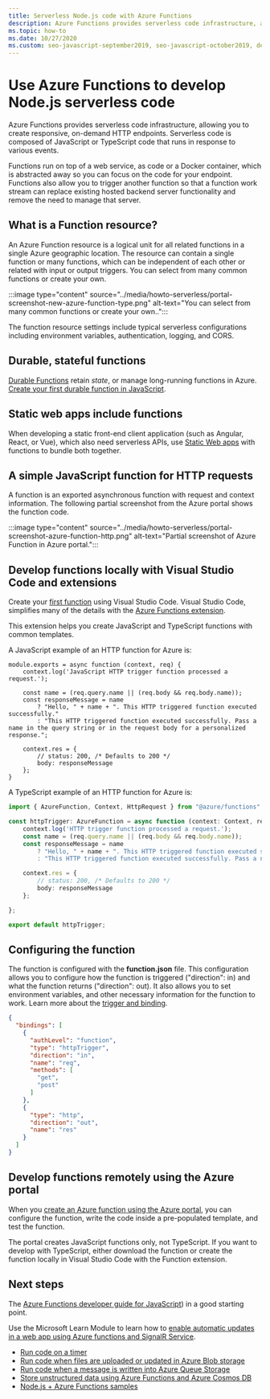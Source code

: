 ```yaml
---
title: Serverless Node.js code with Azure Functions
description: Azure Functions provides serverless code infrastructure, allowing you to create responsive, on-demand HTTP endpoints.
ms.topic: how-to
ms.date: 10/27/2020
ms.custom: seo-javascript-september2019, seo-javascript-october2019, devx-track-js
---
```


# Use Azure Functions to develop Node.js serverless code

Azure Functions provides serverless code infrastructure, allowing you to create responsive, on-demand HTTP endpoints. Serverless code is composed of JavaScript or TypeScript code that  runs in response to various events. 

Functions run on top of a web service, as code or a Docker container, which is abstracted away so you can focus on the code for your endpoint. Functions also allow you to trigger another function so that a function work stream can replace existing hosted backend server functionality and remove the need to manage that server. 

## What is a Function resource?

An Azure Function resource is a logical unit for all related functions in a single Azure geographic location. The resource can contain a single function or many functions, which can be independent of each other or related with input or output triggers. You can select from many common functions or create your own.

:::image type="content" source="../media/howto-serverless/portal-screenshot-new-azure-function-type.png" alt-text="You can select from many common functions or create your own..":::

The function resource settings include typical serverless configurations including environment variables, authentication, logging, and CORS.  

## Durable, stateful functions 

[Durable Functions](/azure/azure-functions/durable/durable-functions-overview) retain *state*, or manage long-running functions in Azure. [Create your first durable function in JavaScript](/azure/azure-functions/durable/quickstart-js-vscode).

## Static web apps include functions 

When developing a static front-end client application (such as Angular, React, or Vue), which also need serverless APIs, use [Static Web apps](/azure/static-web-apps/getting-started?tabs=react) with functions to bundle both together. 

## A simple JavaScript function for HTTP requests

A function is an exported asynchronous function with request and context information. The following partial screenshot from the Azure portal shows the function code. 

:::image type="content" source="../media/howto-serverless/portal-screenshot-azure-function-http.png" alt-text="Partial screenshot of Azure Function in Azure portal.":::

## Develop functions locally with Visual Studio Code and extensions

Create your [first function](/azure/azure-functions/functions-create-first-function-vs-code) using Visual Studio Code. Visual Studio Code, simplifies many of the details with the [Azure Functions extension](https://marketplace.visualstudio.com/items?itemName=ms-azuretools.vscode-azurefunctions).

This extension helps you create JavaScript and TypeScript functions with common templates. 

A JavaScript example of an HTTP function for Azure is: 

```nodejs
module.exports = async function (context, req) {
    context.log('JavaScript HTTP trigger function processed a request.');

    const name = (req.query.name || (req.body && req.body.name));
    const responseMessage = name
        ? "Hello, " + name + ". This HTTP triggered function executed successfully."
        : "This HTTP triggered function executed successfully. Pass a name in the query string or in the request body for a personalized response.";

    context.res = {
        // status: 200, /* Defaults to 200 */
        body: responseMessage
    };
}
```

A TypeScript example of an HTTP function for Azure is: 

```typescript
import { AzureFunction, Context, HttpRequest } from "@azure/functions"

const httpTrigger: AzureFunction = async function (context: Context, req: HttpRequest): Promise<void> {
    context.log('HTTP trigger function processed a request.');
    const name = (req.query.name || (req.body && req.body.name));
    const responseMessage = name
        ? "Hello, " + name + ". This HTTP triggered function executed successfully."
        : "This HTTP triggered function executed successfully. Pass a name in the query string or in the request body for a personalized response.";

    context.res = {
        // status: 200, /* Defaults to 200 */
        body: responseMessage
    };

};

export default httpTrigger;
```

## Configuring the function

The function is configured with the **function.json** file. This configuration allows you to configure how the function is triggered ("direction": in) and what the function returns ("direction": out). It also allows you to set environment variables, and other necessary information for the function to work. Learn more about the [trigger and binding](/azure/azure-functions/functions-triggers-bindings?tabs=javascript.md). 

```json
{
  "bindings": [
    {
      "authLevel": "function",
      "type": "httpTrigger",
      "direction": "in",
      "name": "req",
      "methods": [
        "get",
        "post"
      ]
    },
    {
      "type": "http",
      "direction": "out",
      "name": "res"
    }
  ]
}
```

## Develop functions remotely using the Azure portal

When you [create an Azure function using the Azure portal](https://ms.portal.azure.com/#create/Microsoft.FunctionApp), you can configure the function, write the code inside a pre-populated template, and test the function. 

The portal creates JavaScript functions only, not TypeScript. If you want to develop with TypeScript, either download the function or create the function locally in Visual Studio Code with the Function extension. 

## Next steps

The [Azure Functions developer guide for JavaScript](/azure/azure-functions/functions-reference-node)) in a good starting point. 

Use the Microsoft Learn Module to learn how to [enable automatic updates in a web app using Azure functions and SignalR Service](/learn/modules/automatic-update-of-a-webapp-using-azure-functions-and-signalr/).

* [Run code on a timer](/azure/azure-functions/functions-create-scheduled-function)
* [Run code when files are uploaded or updated in Azure Blob storage](/azure/storage/blobs/storage-upload-process-images?tabs=nodejsv10)
* [Run code when a message is written into Azure Queue Storage](/azure/azure-functions/functions-create-storage-queue-triggered-function)
* [Store unstructured data using Azure Functions and Azure Cosmos DB](/azure/azure-functions/functions-integrate-store-unstructured-data-cosmosdb?tabs=javascript)
* [Node.js + Azure Functions samples](/samples/browse/?languages=javascript%2Cnodejs&products=azure-functions)